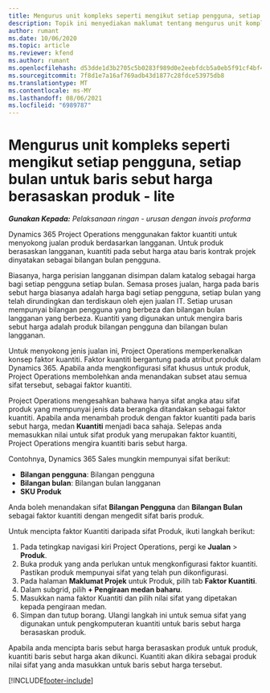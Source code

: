 ```yaml
---
title: Mengurus unit kompleks seperti mengikut setiap pengguna, setiap bulan untuk baris sebut harga berasaskan produk - lite
description: Topik ini menyediakan maklumat tentang mengurus unit kompleks untuk baris sebut harga berasaskan projek.
author: rumant
ms.date: 10/06/2020
ms.topic: article
ms.reviewer: kfend
ms.author: rumant
ms.openlocfilehash: d53dde1d3b2705c5b0283f989d0e2eebfdcb5a0eb5f91cf4bf48e9c07aba79d1
ms.sourcegitcommit: 7f8d1e7a16af769adb43d1877c28fdce53975db8
ms.translationtype: MT
ms.contentlocale: ms-MY
ms.lasthandoff: 08/06/2021
ms.locfileid: "6989787"
---
```

# <a name="managing-complex-units-such-as-per-user-per-month-for-product-based-quote-lines---lite"></a>Mengurus unit kompleks seperti mengikut setiap pengguna, setiap bulan untuk baris sebut harga berasaskan produk - lite

_**Gunakan Kepada:** Pelaksanaan ringan - urusan dengan invois proforma_

Dynamics 365 Project Operations menggunakan faktor kuantiti untuk menyokong jualan produk berdasarkan langganan. Untuk produk berasaskan langganan, kuantiti pada sebut harga atau baris kontrak projek dinyatakan sebagai bilangan bulan pengguna.

Biasanya, harga perisian langganan disimpan dalam katalog sebagai harga bagi setiap pengguna setiap bulan. Semasa proses jualan, harga pada baris sebut harga biasanya adalah harga bagi setiap pengguna, setiap bulan yang telah dirundingkan dan terdiskaun oleh ejen jualan IT. Setiap urusan mempunyai bilangan pengguna yang berbeza dan bilangan bulan langganan yang berbeza. Kuantiti yang digunakan untuk mengira baris sebut harga adalah produk bilangan pengguna dan bilangan bulan langganan.

Untuk menyokong jenis jualan ini, Project Operations memperkenalkan konsep faktor kuantiti. Faktor kuantiti bergantung pada atribut produk dalam Dynamics 365. Apabila anda mengkonfigurasi sifat khusus untuk produk, Project Operations membolehkan anda menandakan subset atau semua sifat tersebut, sebagai faktor kuantiti.

Project Operations mengesahkan bahawa hanya sifat angka atau sifat produk yang mempunyai jenis data berangka ditandakan sebagai faktor kuantiti. Apabila anda menambah produk dengan faktor kuantiti pada baris sebut harga, medan **Kuantiti** menjadi baca sahaja. Selepas anda memasukkan nilai untuk sifat produk yang merupakan faktor kuantiti, Project Operations mengira kuantiti baris sebut harga.

Contohnya, Dynamics 365 Sales mungkin mempunyai sifat berikut:

- **Bilangan pengguna**: Bilangan pengguna
- **Bilangan bulan**: Bilangan bulan langganan
- **SKU Produk**

Anda boleh menandakan sifat **Bilangan Pengguna** dan **Bilangan Bulan** sebagai faktor kuantiti dengan mengedit sifat baris produk.

Untuk mencipta faktor Kuantiti daripada sifat Produk, ikuti langkah berikut:

1. Pada tetingkap navigasi kiri Project Operations, pergi ke **Jualan** > **Produk**.
2. Buka produk yang anda perlukan untuk mengkonfigurasi faktor kuantiti. Pastikan produk mempunyai sifat yang telah pun dikonfigurasi.
3. Pada halaman **Maklumat Projek** untuk Produk, pilih tab **Faktor Kuantiti**.
4. Dalam subgrid, pilih **+ Pengiraan medan baharu**.
5. Masukkan nama faktor Kuantiti dan pilih nilai sifat yang dipetakan kepada pengiraan medan.
6. Simpan dan tutup borang. Ulangi langkah ini untuk semua sifat yang digunakan untuk pengkomputeran kuantiti untuk baris sebut harga berasaskan produk.

Apabila anda mencipta baris sebut harga berasaskan produk untuk produk, kuantiti baris sebut harga akan dikunci. Kuantiti akan dikira sebagai produk nilai sifat yang anda masukkan untuk baris sebut harga tersebut.


[!INCLUDE[footer-include](../../includes/footer-banner.md)]